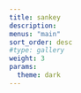 ```yaml
---
title: sankey
description:
menus: "main"
sort_order: desc
#type: gallery
weight: 3
params:
  theme: dark
---
```

